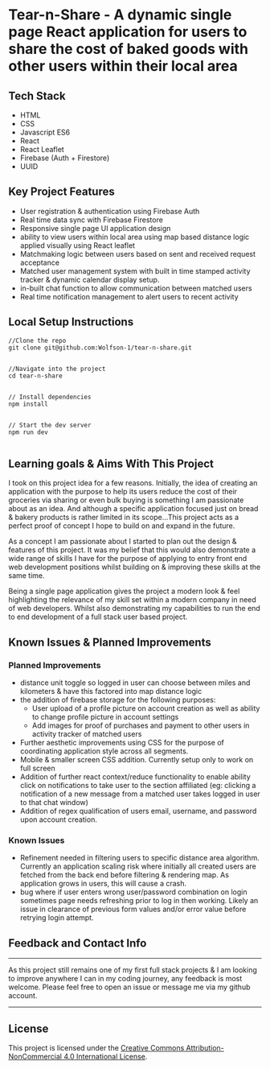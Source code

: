 # Tear-n-Share - A dynamic single page React application for users to share the cost of baked goods with other users within their local area

## Tech Stack

- HTML
- CSS
- Javascript ES6
- React
- React Leaflet
- Firebase (Auth + Firestore)
- UUID


## Key Project Features


- User registration & authentication using Firebase Auth
- Real time data sync with Firebase Firestore
- Responsive single page UI application design
- ability to view users within local area using map based distance logic applied visually using React leaflet
- Matchmaking logic between users based on sent and received request acceptance
- Matched user management system with built in time stamped activity tracker & dynamic calendar display setup.
- in-built chat function to allow communication between matched users
- Real time notification management to alert users to recent activity


## Local Setup Instructions


```
//Clone the repo
git clone git@github.com:Wolfson-1/tear-n-share.git


//Navigate into the project
cd tear-n-share


// Install dependencies
npm install


// Start the dev server
npm run dev


```


## Learning goals & Aims With This Project


I took on this project idea for a few reasons. Initially, the idea of creating an application with the purpose to help its users reduce the cost of their groceries via sharing or even bulk buying is something I am passionate about as an idea. And although a specific application focused just on bread & bakery products is rather limited in its scope...This project acts as a perfect proof of concept I hope to build on and expand in the future. 


As a concept I am passionate about I started to plan out the design & features of this project. It was my belief that this would also demonstrate a wide range of skills I have for the purpose of applying to entry front end web development positions whilst building on & improving these skills at the same time.


Being a single page application gives the project a modern look & feel highlighting the relevance of my skill set within a modern company in need of web developers. Whilst also demonstrating my capabilities to run the end to end development of a full stack user based project.


## Known Issues & Planned Improvements


### Planned Improvements


- distance unit toggle so logged in user can choose between miles and kilometers & have this factored into map distance logic
- the addition of firebase storage for the following purposes:
   - User upload of a profile picture on account creation as well as ability to change profile picture in account settings
   - Add images for proof of purchases and payment to other users in activity tracker of matched users
- Further aesthetic improvements using CSS for the purpose of coordinating application style across all segments.
- Mobile & smaller screen CSS addition. Currently setup only to work on full screen 
- Addition of further react context/reduce functionality to enable ability click on notifications to take user to the section affiliated (eg: clicking a notification of a new message from a matched user takes logged in user to that chat window)
- Addition of regex qualification of users email, username, and password upon account creation.


### Known Issues


- Refinement needed in filtering users to specific distance area algorithm. Currently an application scaling risk where initially all created users are fetched from the back end before filtering & rendering map. As application grows in users, this will cause a crash.
- bug where if user enters wrong user/password combination on login sometimes page needs refreshing prior to log in then working. Likely an issue in clearance of previous form values and/or error value before retrying login attempt.


## Feedback and Contact Info


---


As this project still remains one of my first full stack projects & I am looking to improve anywhere I can in my coding journey, any feedback is most welcome. Please feel free to open an issue or message me via my github account.


---


## License


This project is licensed under the [Creative Commons Attribution-NonCommercial 4.0 International License](https://creativecommons.org/licenses/by-nc/4.0/).